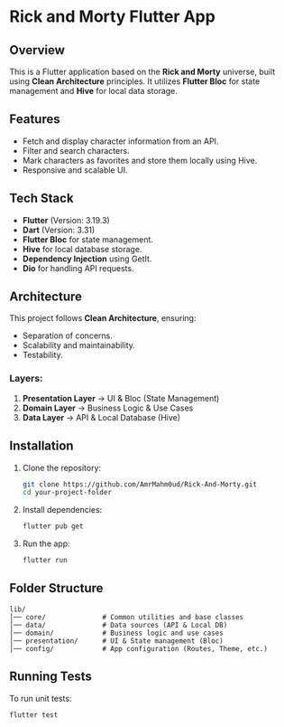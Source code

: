 # Rick and Morty Flutter App

## Overview
This is a Flutter application based on the **Rick and Morty** universe, built using **Clean Architecture** principles. It utilizes **Flutter Bloc** for state management and **Hive** for local data storage.

## Features
- Fetch and display character information from an API.
- Filter and search characters.
- Mark characters as favorites and store them locally using Hive.
- Responsive and scalable UI.

## Tech Stack
- **Flutter** (Version: 3.19.3)
- **Dart** (Version: 3.31)
- **Flutter Bloc** for state management.
- **Hive** for local database storage.
- **Dependency Injection** using GetIt.
- **Dio** for handling API requests.

## Architecture
This project follows **Clean Architecture**, ensuring:
- Separation of concerns.
- Scalability and maintainability.
- Testability.

### Layers:
1. **Presentation Layer** → UI & Bloc (State Management)
2. **Domain Layer** → Business Logic & Use Cases
3. **Data Layer** → API & Local Database (Hive)

## Installation
1. Clone the repository:
   ```sh
   git clone https://github.com/AmrMahm0ud/Rick-And-Morty.git
   cd your-project-folder
   ```
2. Install dependencies:
   ```sh
   flutter pub get
   ```
3. Run the app:
   ```sh
   flutter run
   ```

## Folder Structure
```
lib/
│── core/              # Common utilities and base classes
│── data/              # Data sources (API & Local DB)
│── domain/            # Business logic and use cases
│── presentation/      # UI & State management (Bloc)
│── config/            # App configuration (Routes, Theme, etc.)
```

## Running Tests
To run unit tests:
```sh
flutter test
```


